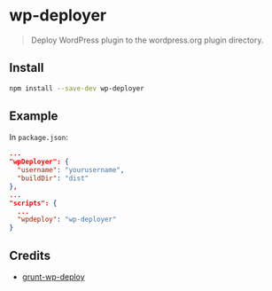 # wp-deployer

> Deploy WordPress plugin to the wordpress.org plugin directory.

## Install

```sh
npm install --save-dev wp-deployer
```

## Example

In `package.json`:

```json
...
"wpDeployer": {
  "username": "yourusername",
  "buildDir": "dist"
},
...
"scripts": {
  ...
  "wpdeploy": "wp-deployer"
}
```

## Credits

* [grunt-wp-deploy](https://github.com/stephenharris/grunt-wp-deploy)

